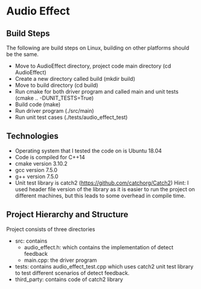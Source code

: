 # Audio Effect 
## Build Steps 
The following are build steps on Linux, building on other platforms should be the same.
* Move to AudioEffect directory, project code main directory (cd AudioEffect)
* Create a new directory called build (mkdir build)
* Move to build directory (cd build) 
* Run cmake for both driver program and called main and unit tests (cmake .. -DUNIT_TESTS=True)
* Build code (make)
* Run driver program (./src/main)
* Run unit test cases (./tests/audio_effect_test) 

## Technologies
* Operating system that I tested the code on is Ubuntu 18.04
* Code is compiled for C++14
* cmake version 3.10.2
* gcc version 7.5.0
* g++ version 7.5.0
* Unit test library is catch2 (https://github.com/catchorg/Catch2) Hint: I used header file version of the library as it is easier to run the project on different machines, but this leads to some overhead in compile time.

## Project Hierarchy and Structure
Project consists of three directories
* src: contains 
  * audio_effect.h: which contains the implementation of detect feedback 
  * main.cpp: the driver program  
* tests: contains audio_effect_test.cpp which uses catch2 unit test library to test different scenarios of detect feedback.
* third_party: contains code of catch2 library